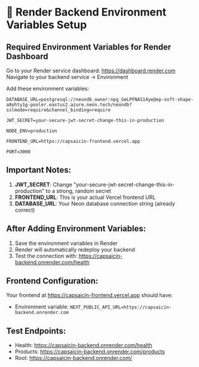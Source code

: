 # 🚀 Render Backend Environment Variables Setup

## Required Environment Variables for Render Dashboard

Go to your Render service dashboard: https://dashboard.render.com
Navigate to your backend service → Environment

Add these environment variables:

```
DATABASE_URL=postgresql://neondb_owner:npg_GmLPFNAS14ye@ep-soft-shape-a8ohty1g-pooler.eastus2.azure.neon.tech/neondb?sslmode=require&channel_binding=require

JWT_SECRET=your-secure-jwt-secret-change-this-in-production

NODE_ENV=production

FRONTEND_URL=https://capsaicin-frontend.vercel.app

PORT=3000
```

## Important Notes:

1. **JWT_SECRET**: Change "your-secure-jwt-secret-change-this-in-production" to a strong, random secret
2. **FRONTEND_URL**: This is your actual Vercel frontend URL
3. **DATABASE_URL**: Your Neon database connection string (already correct)

## After Adding Environment Variables:

1. Save the environment variables in Render
2. Render will automatically redeploy your backend
3. Test the connection with: https://capsaicin-backend.onrender.com/health

## Frontend Configuration:

Your frontend at https://capsaicin-frontend.vercel.app should have:
- Environment variable: `NEXT_PUBLIC_API_URL=https://capsaicin-backend.onrender.com`

## Test Endpoints:

- Health: https://capsaicin-backend.onrender.com/health
- Products: https://capsaicin-backend.onrender.com/products
- Root: https://capsaicin-backend.onrender.com/

